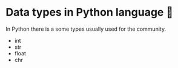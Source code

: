 Data types in Python language 🐍
======================

In Python there is a some types usually used for the community.

- int
- str
- float
- chr
